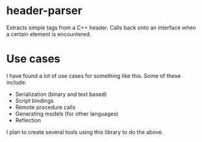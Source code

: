 # header-parser
Extracts simple tags from a C++ header. Calls back onto an interface when a certain element is encountered.

# Use cases

I have found a lot of use cases for something like this. Some of these include: 

* Serialization (binary and text based)
* Script bindings
* Remote procedure calls
* Generating models (for other languages)
* Reflection

I plan to create several tools using this library to do the above.